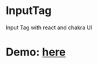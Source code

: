 # InputTag
Input Tag with react and chakra UI

# Demo: [here](https://codesandbox.io/s/input-tag-with-chakra-kbt70?file=/src/index.js)

